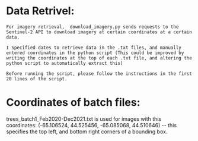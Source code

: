 # Data Retrivel: 

    For imagery retrieval,  download_imagery.py sends requests to the Sentinel-2 API to download imagery at certain coordinates at a certain data. 

    I Specified dates to retrieve data in the .txt files, and manually entered coordinates in the python script (This could be improved by writing the coordinates at the top of each .txt file, and altering the python script to automatically extract this)

    Before running the script, please follow the instructions in the first 20 lines of the script.


# Coordinates of batch files: 
trees_batch1_Feb2020-Dec2021.txt is used for images with this coordinates: (-65.106524, 44.525456, -65.085068, 44.510646) -- this specifies the top left, and bottom right corners of a bounding box. 

